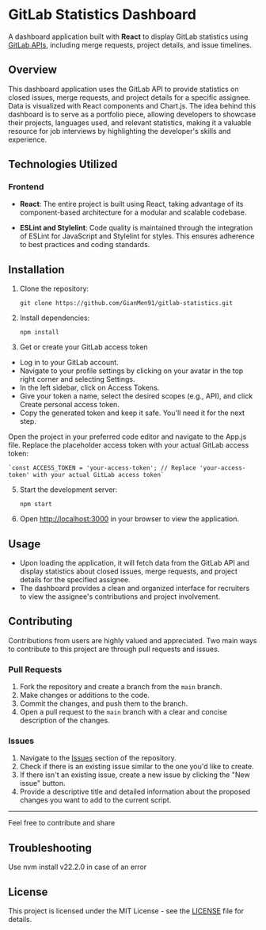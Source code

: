 # GitLab Statistics Dashboard

A dashboard application built with **React** to display GitLab statistics using [GitLab APIs](https://docs.gitlab.com/ee/api/api_resources.html), including merge requests, project details, and issue timelines.

## Overview

This dashboard application uses the GitLab API to provide statistics on closed issues, merge requests, and project details for a specific assignee. Data is visualized with React components and Chart.js. The idea behind this dashboard is to serve as a portfolio piece, allowing developers to showcase their projects, languages used, and relevant statistics, making it a valuable resource for job interviews by highlighting the developer's skills and experience.

## Technologies Utilized

### Frontend

- **React**: The entire project is built using React, taking advantage of its component-based architecture for a modular and scalable codebase.

- **ESLint and Stylelint**: Code quality is maintained through the integration of ESLint for JavaScript and Stylelint for styles. This ensures adherence to best practices and coding standards.

## Installation

1. Clone the repository:

    `git clone https://github.com/GianMen91/gitlab-statistics.git`

2. Install dependencies:

    `npm install`

3. Get or create your GitLab access token

- Log in to your GitLab account.
- Navigate to your profile settings by clicking on your avatar in the top right corner and selecting Settings.
- In the left sidebar, click on Access Tokens.
- Give your token a name, select the desired scopes (e.g., API), and click Create personal access token.
- Copy the generated token and keep it safe. You'll need it for the next step.

Open the project in your preferred code editor and navigate to the App.js file. Replace the placeholder access token with your actual GitLab access token:

    `const ACCESS_TOKEN = 'your-access-token'; // Replace 'your-access-token' with your actual GitLab access token`

5. Start the development server:

   `npm start`

4. Open [http://localhost:3000](http://localhost:3000) in your browser to view the application.

## Usage

- Upon loading the application, it will fetch data from the GitLab API and display statistics about closed issues, merge requests, and project details for the specified assignee.
- The dashboard provides a clean and organized interface for recruiters to view the assignee's contributions and project involvement.

## Contributing

Contributions from users are highly valued and appreciated. Two main ways to contribute to this project are through pull requests and issues.

### Pull Requests

1. Fork the repository and create a branch from the `main` branch.
2. Make changes or additions to the code.
3. Commit the changes, and push them to the branch.
4. Open a pull request to the `main` branch with a clear and concise description of the changes.

### Issues

1. Navigate to the [Issues](https://github.com/GianMen91/gitlab-statistics/issues) section of the repository.
2. Check if there is an existing issue similar to the one you'd like to create.
3. If there isn't an existing issue, create a new issue by clicking the "New issue" button.
4. Provide a descriptive title and detailed information about the proposed changes you want to add to the current script.

---

Feel free to contribute and share

## Troubleshooting

Use nvm install v22.2.0 in case of an error

## License

This project is licensed under the MIT License - see the [LICENSE](LICENSE) file for details.
